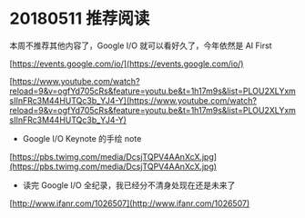 # 20180511 推荐阅读

本周不推荐其他内容了，Google I/O 就可以看好久了，今年依然是 AI First

[https://events.google.com/io/](https://events.google.com/io/)

[https://www.youtube.com/watch?reload=9&v=ogfYd705cRs&feature=youtu.be&t=1h17m9s&list=PLOU2XLYxmsIInFRc3M44HUTQc3b_YJ4-Y](https://www.youtube.com/watch?reload=9&v=ogfYd705cRs&feature=youtu.be&t=1h17m9s&list=PLOU2XLYxmsIInFRc3M44HUTQc3b_YJ4-Y)

* Google I/O Keynote 的手绘 note

[https://pbs.twimg.com/media/DcsjTQPV4AAnXcX.jpg](https://pbs.twimg.com/media/DcsjTQPV4AAnXcX.jpg)

* 读完 Google I/O 全纪录，我已经分不清身处现在还是未来了

[http://www.ifanr.com/1026507](http://www.ifanr.com/1026507)